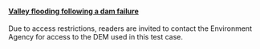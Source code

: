#### [Valley flooding following a dam failure](https://github.com/ci1xgk/Fellowship_Webpage/blob/master/EnvAcy5.md)

Due to access restrictions, readers are invited to contact the Environment Agency for access to the DEM used in this test case. 
